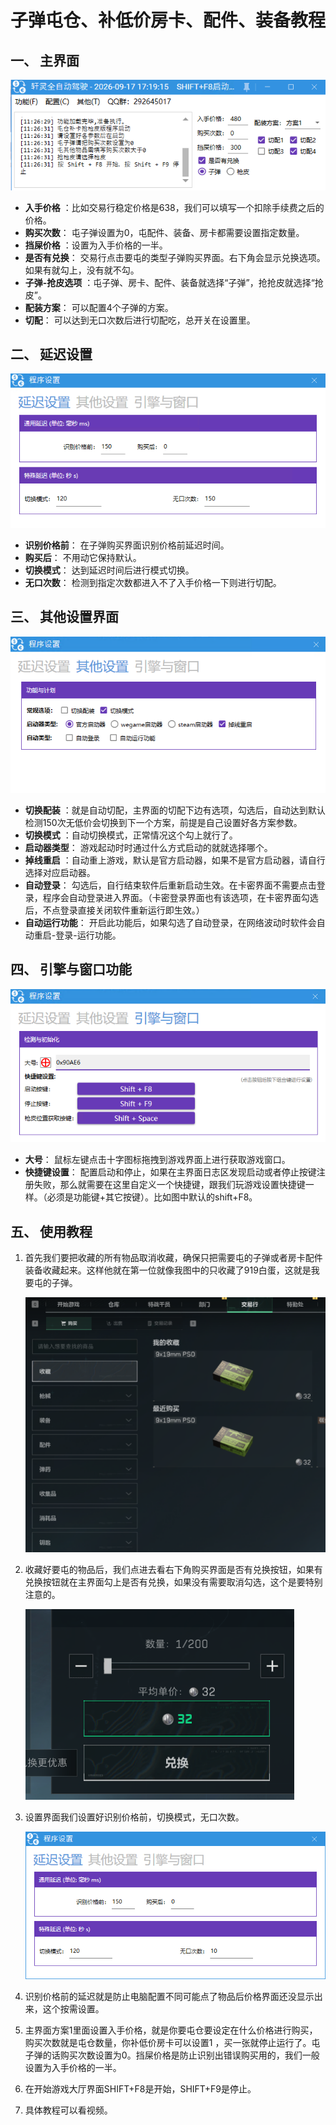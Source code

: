 # 子弹屯仓、补低价房卡、配件、装备教程

## 一、 主界面

![屯仓主界面](images/image_18.png)

* **入手价格** ：比如交易行稳定价格是638，我们可以填写一个扣除手续费之后的价格。
* **购买次数**： 屯子弹设置为0，屯配件、装备、房卡都需要设置指定数量。
* **挡屎价格** ：设置为入手价格的一半。
* **是否有兑换**： 交易行点击要屯的类型子弹购买界面。右下角会显示兑换选项。如果有就勾上，没有就不勾。
* **子弹-抢皮选项** ：屯子弹、房卡、配件、装备就选择“子弹”，抢抢皮就选择“抢皮”。
* **配装方案**： 可以配置4个子弹的方案。
* **切配**： 可以达到无口次数后进行切配吃，总开关在设置里。

## 二、 延迟设置

![延迟设置](images/image_19.png)

* **识别价格前**： 在子弹购买界面识别价格前延迟时间。
* **购买后**： 不用动它保持默认。
* **切换模式**： 达到延迟时间后进行模式切换。
* **无口次数**： 检测到指定次数都进入不了入手价格一下则进行切配。

## 三、 其他设置界面

![其他设置](images/image_20.png)

* **切换配装** ：就是自动切配，主界面的切配下边有选项，勾选后，自动达到默认检测150次无低价会切换到下一个方案，前提是自己设置好各方案参数。
* **切换模式** ：自动切换模式，正常情况这个勾上就行了。
* **启动器类型**： 游戏起动时时通过什么方式启动的就就选择哪个。
* **掉线重启** ：自动重上游戏，默认是官方启动器，如果不是官方启动器，请自行选择对应启动器。
* **自动登录**： 勾选后，自行结束软件后重新启动生效。在卡密界面不需要点击登录，程序会自动登录进入界面。（卡密登录界面也有该选项，在卡密界面勾选后，不点登录直接关闭软件重新运行即生效。）
* **自动运行功能**： 开启此功能后，如果勾选了自动登录，在网络波动时软件会自动重启-登录-运行功能。

## 四、 引擎与窗口功能

![引擎与窗口](images/image_21.png)

* **大号**： 鼠标左键点击十字图标拖拽到游戏界面上进行获取游戏窗口。
* **快捷键设置**： 配置启动和停止，如果在主界面日志区发现启动或者停止按键注册失败，那么就需要在这里自定义一个快捷键，跟我们玩游戏设置快捷键一样。（必须是功能键+其它按键）。比如图中默认的shift+F8。

## 五、 使用教程

1.  首先我们要把收藏的所有物品取消收藏，确保只把需要屯的子弹或者房卡配件装备收藏起来。这样他就在第一位就像我图中的只收藏了919白蛋，这就是我要屯的子弹。

    ![收藏界面](images/image_22.png)

2.  收藏好要屯的物品后，我们点进去看右下角购买界面是否有兑换按钮，如果有兑换按钮就在主界面勾上是否有兑换，如果没有需要取消勾选，这个是要特别注意的。

    ![兑换按钮](images/image_23.png)

3.  设置界面我们设置好识别价格前，切换模式，无口次数。

    ![延迟设置](images/image_24.png)

4.  识别价格前的延迟就是防止电脑配置不同可能点了物品后价格界面还没显示出来，这个按需设置。
5.  主界面方案1里面设置入手价格，就是你要屯仓要设定在什么价格进行购买，购买次数就是屯仓数量，你补低价房卡可以设置1 ，买一张就停止运行了。屯子弹的话购买次数设置为0。挡屎价格是防止识别出错误购买用的，我们一般设置为入手价格的一半。
6.  在开始游戏大厅界面SHIFT+F8是开始，SHIFT+F9是停止。
7.  具体教程可以看视频。